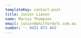 ```yaml
---
templateKey: contact-post
title: Junior Liason
name: Marcus Thompson
email: junior@whitfordafc.com.au
number: ': 0431 073 443'
---
```


